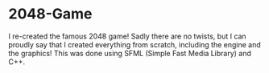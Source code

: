 # 2048-Game

I re-created the famous 2048 game! Sadly there are no twists, but I can proudly say that I created everything from scratch, including the engine and the graphics! This was done using SFML (Simple Fast Media Library) and C++.
